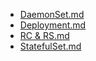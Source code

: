 - [DaemonSet.md](DaemonSet.md)
- [Deployment.md](Deployment.md)
- [RC & RS.md](RC%20&%20RS.md)
- [StatefulSet.md](StatefulSet.md)
